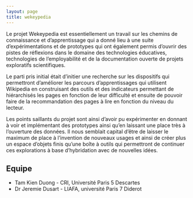 ```yaml
---
layout: page
title: wekeypedia
---
```


Le projet Wekeypedia est essentiellement un travail sur les chemins de connaissance et d’apprentissage qui a donné lieu à une suite d’expérimentations et de prototypes qui ont également permis d’ouvrir des pistes de réflexions dans le domaine des technologies éducatives, technologies de l’employabilité et de la documentation ouverte de projets exploratifs scientifiques.

Le parti pris initial était d’initier une recherche sur les dispositifs qui permettront d’améliorer les parcours d’apprentissages qui utilisent Wikipedia en construisant des outils et des indicateurs permettant de hiérarchisés les pages en fonction de leur difficulté et ensuite de pouvoir faire de la recommandation des pages à lire en fonction du niveau du lecteur.

Les points saillants du projet sont ainsi d’avoir pu expérimenter en donnant à voir et implémentant des prototypes ainsi qu’en laissant une place très à l’ouverture des données. Il nous semblait capital d’être de laisser le maximum de place à l’invention de nouveaux usages et ainsi de créer plus un espace d’objets finis qu’une boîte à outils qui permettront de continuer ces explorations à base d’hybridation avec de nouvelles idées.

## Equipe

- Tam Kien Duong - CRI, Université Paris 5 Descartes
- Dr Jeremie Dusart - LIAFA, université Paris 7 Diderot
